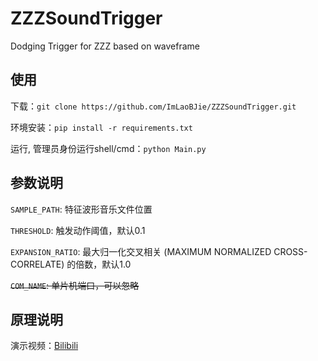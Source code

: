 # ZZZSoundTrigger
Dodging Trigger for ZZZ based on waveframe

## 使用

下载：`git clone https://github.com/ImLaoBJie/ZZZSoundTrigger.git`

环境安装：`pip install -r requirements.txt`

运行, 管理员身份运行shell/cmd：`python Main.py`

## 参数说明
`SAMPLE_PATH`: 特征波形音乐文件位置

`THRESHOLD`: 触发动作阈值，默认0.1

`EXPANSION_RATIO`: 最大归一化交叉相关 (MAXIMUM NORMALIZED CROSS-CORRELATE) 的倍数，默认1.0

~~`COM_NAME`: 单片机端口，可以忽略~~

## 原理说明
演示视频：[Bilibili](https://www.bilibili.com/video/BV1MT421r73n/)

